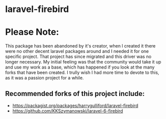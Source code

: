 # laravel-firebird

# Please Note:

This package has been abandoned by it's creator, when I created it there were no other decent laravel packages around and I needed it for one specific project. That project has since migrated and this driver was no longer necessary. 
My initial feeling was that the community would take it up and use my work as a base, which has happened if you look at the many forks that have been created. I trully wish I had more time to devote to this, as it was a passion project for a while.

## Recommended forks of this project include:

* https://packagist.org/packages/harrygulliford/laravel-firebird
* https://github.com/KKSzymanowski/laravel-6-firebird

